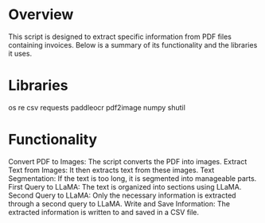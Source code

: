 # Overview

This script is designed to extract specific information from PDF files containing invoices. Below is a summary of its functionality and the libraries it uses.

# Libraries
os
re
csv
requests
paddleocr
pdf2image
numpy
shutil

# Functionality

Convert PDF to Images: The script converts the PDF into images.
Extract Text from Images: It then extracts text from these images.
Text Segmentation: If the text is too long, it is segmented into manageable parts.
First Query to LLaMA: The text is organized into sections using LLaMA.
Second Query to LLaMA: Only the necessary information is extracted through a second query to LLaMA.
Write and Save Information: The extracted information is written to and saved in a CSV file.

